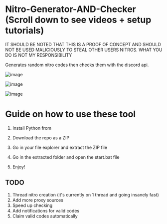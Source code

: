 # Nitro-Generator-AND-Checker (Scroll down to see videos + setup tutorials)
 
IT SHOULD BE NOTED THAT THIS IS A PROOF OF CONCEPT AND SHOULD NOT BE USED MALICIOUSLY TO STEAL OTHER USERS NITROS. WHAT YOU DO IS NOT MY RESPONSIBILITY 

Generates random nitro codes then checks them with the discord api.
 
![image](https://user-images.githubusercontent.com/116505654/197413858-d895a5e0-927b-4224-842a-aaf9ab30e6d4.png)
 
![image](https://user-images.githubusercontent.com/116505654/197413887-9cb1522f-59f6-4976-a964-c0c8cf534d65.png)  

![image](https://user-images.githubusercontent.com/116505654/197413911-88b85b22-701b-4115-a49e-58a0fcd802d5.png)

# Guide on how to use these tool 
 
1. Install Python from 
  
2. Download the repo as a ZIP
 
3. Go in your file explorer and extract the ZIP file 

4. Go in the extracted folder and open the start.bat file

5. Enjoy!   



## TODO
1. Thread nitro creation (it's currently on 1 thread and going insanely fast)  
2. Add more proxy sources
3. Speed up checking 
4. Add notifications for valid codes 
5. Claim valid codes automatically 